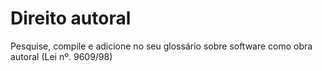 # Direito autoral

Pesquise, compile e adicione no seu glossário sobre software como obra autoral (Lei nº. 9609/98)
